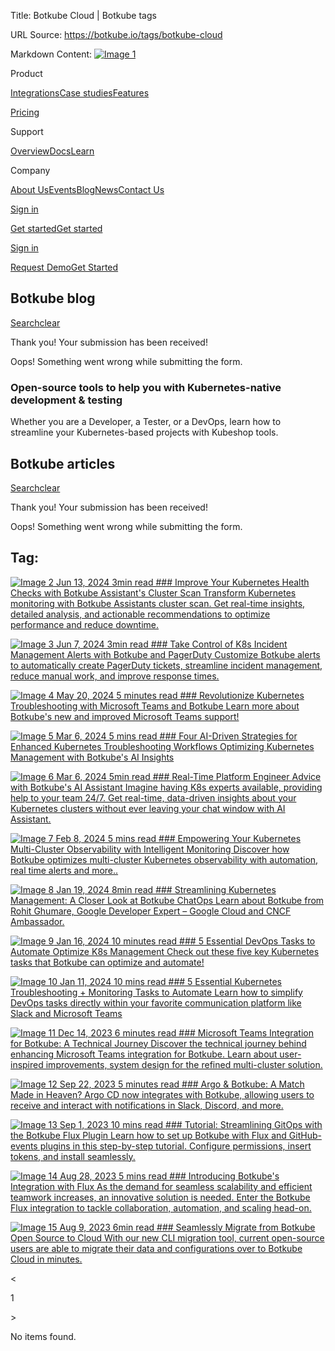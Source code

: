Title: Botkube Cloud | Botkube tags

URL Source: https://botkube.io/tags/botkube-cloud

Markdown Content:
[![Image 1](https://cdn.prod.website-files.com/633705de6adaa38599d8e258/6338148fa3f8a509639804fa_botkube-logo.svg)](https://botkube.io/)

Product

[Integrations](https://botkube.io/integrations)[Case studies](https://botkube.io/case-studies)[Features](https://botkube.io/features)

[Pricing](https://botkube.io/pricing)

Support

[Overview](https://botkube.io/support)[Docs](https://docs.botkube.io/)[Learn](https://botkube.io/learn)

Company

[About Us](https://botkube.io/about)[Events](https://botkube.io/events)[Blog](https://botkube.io/blog)[News](https://botkube.io/news)[Contact Us](https://botkube.io/contact)

[Sign in](https://app.botkube.io/)

[Get started](#)[Get started](https://app.botkube.io/)

[Sign in](https://app.botkube.io/)

[Request Demo](https://botkube.io/demo)[Get Started](https://app.botkube.io/)

Botkube blog
------------

[Search](#)[clear](#)

Thank you! Your submission has been received!

Oops! Something went wrong while submitting the form.

### Open-source tools to help you with Kubernetes-native development & testing

Whether you are a Developer, a Tester, or a DevOps, learn how to streamline your Kubernetes-based projects with Kubeshop tools.

Botkube articles
----------------

[Search](#)[clear](#)

Thank you! Your submission has been received!

Oops! Something went wrong while submitting the form.

Tag:
----

[![Image 2](https://cdn.prod.website-files.com/634fabb21508d6c9db9bc46f/666b47533624fe288ca8fbbc_BLOG_Thumbnail_Announcement.png) Jun 13, 2024 3min read ### Improve Your Kubernetes Health Checks with Botkube Assistant's Cluster Scan Transform Kubernetes monitoring with Botkube Assistants cluster scan. Get real-time insights, detailed analysis, and actionable recommendations to optimize performance and reduce downtime.](https://botkube.io/blog/improve-your-kubernetes-health-checks-with-botkubes-ai-powered-cluster-scan)

[![Image 3](https://cdn.prod.website-files.com/634fabb21508d6c9db9bc46f/6662eb9c54425e656e6f3689_PARTNERSHIPS_Thumbnail%20(1).png) Jun 7, 2024 3min read ### Take Control of K8s Incident Management Alerts with Botkube and PagerDuty Customize Botkube alerts to automatically create PagerDuty tickets, streamline incident management, reduce manual work, and improve response times.](https://botkube.io/blog/take-control-of-k8s-incident-management-alerts-with-botkube-and-pagerduty)

[![Image 4](https://cdn.prod.website-files.com/634fabb21508d6c9db9bc46f/656795982e12e17904b3fe13_Botkube%20BLOG%20Thumbnail%20(7).png) May 20, 2024 5 minutes read ### Revolutionize Kubernetes Troubleshooting with Microsoft Teams and Botkube Learn more about Botkube's new and improved Microsoft Teams support!](https://botkube.io/blog/revolutionize-your-kubernetes-troubleshooting-workflow-with-microsoft-teams-and-botkube)

[![Image 5](https://cdn.prod.website-files.com/634fabb21508d6c9db9bc46f/663b7c6f88f3facaf5490a44_BLOG_Thumbnail.png) Mar 6, 2024 5 mins read ### Four AI-Driven Strategies for Enhanced Kubernetes Troubleshooting Workflows Optimizing Kubernetes Management with Botkube's AI Insights](https://botkube.io/blog/ai-for-kubernetes-operations)

[![Image 6](https://cdn.prod.website-files.com/634fabb21508d6c9db9bc46f/663b88a8597c3abe0e852fb8_Announ%20(1).png) Mar 6, 2024 5min read ### Real-Time Platform Engineer Advice with Botkube's AI Assistant Imagine having K8s experts available, providing help to your team 24/7. Get real-time, data-driven insights about your Kubernetes clusters without ever leaving your chat window with AI Assistant.](https://botkube.io/blog/real-time-platform-engineer-advice-ai-assistant)

[![Image 7](https://cdn.prod.website-files.com/634fabb21508d6c9db9bc46f/663b87600c0bddca44ba8b4c_Tutor%20(1).png) Feb 8, 2024 5 mins read ### Empowering Your Kubernetes Multi-Cluster Observability with Intelligent Monitoring Discover how Botkube optimizes multi-cluster Kubernetes observability with automation, real time alerts and more..](https://botkube.io/blog/empowering-your-kubernetes-multi-cluster-observability-with-intelligent-monitoring)

[![Image 8](https://cdn.prod.website-files.com/634fabb21508d6c9db9bc46f/65aecbf230cfa0a0cbf61fe7_Botkube_cover%20for%20blog_onsite_Tutorial.png) Jan 19, 2024 8min read ### Streamlining Kubernetes Management: A Closer Look at Botkube ChatOps Learn about Botkube from Rohit Ghumare, Google Developer Expert – Google Cloud and CNCF Ambassador.](https://botkube.io/blog/streamlining-kubernetes-management-a-closer-look-at-botkube-chatops)

[![Image 9](https://cdn.prod.website-files.com/634fabb21508d6c9db9bc46f/663b7c6f88f3facaf5490a44_BLOG_Thumbnail.png) Jan 16, 2024 10 minutes read ### 5 Essential DevOps Tasks to Automate Optimize K8s Management Check out these five key Kubernetes tasks that Botkube can optimize and automate!](https://botkube.io/blog/botkube-5-essential-devopstasks-to-automate)

[![Image 10](https://cdn.prod.website-files.com/634fabb21508d6c9db9bc46f/65a0752a25015c7f9b034859_Botkube%20BLOG%20Thumbnail%20(7).png) Jan 11, 2024 10 mins read ### 5 Essential Kubernetes Troubleshooting + Monitoring Tasks to Automate Learn how to simplify DevOps tasks directly within your favorite communication platform like Slack and Microsoft Teams](https://botkube.io/blog/five-essential-kubernetes-tasks)

[![Image 11](https://cdn.prod.website-files.com/634fabb21508d6c9db9bc46f/6579542d18e44144c36b5735_thumbnail.jpg) Dec 14, 2023 6 minutes read ### Microsoft Teams Integration for Botkube: A Technical Journey Discover the technical journey behind enhancing Microsoft Teams integration for Botkube. Learn about user-inspired improvements, system design for the refined multi-cluster solution.](https://botkube.io/blog/microsoft-teams-integration-for-botkube-a-technical-journey)

[![Image 12](https://cdn.prod.website-files.com/634fabb21508d6c9db9bc46f/650e09ff5316cd298f191b0a_Blog_Thumbnail.jpg) Sep 22, 2023 5 minutes read ### Argo & Botkube: A Match Made in Heaven? Argo CD now integrates with Botkube, allowing users to receive and interact with notifications in Slack, Discord, and more.](https://botkube.io/blog/argo-cd-botkube-integration)

[![Image 13](https://cdn.prod.website-files.com/634fabb21508d6c9db9bc46f/64f21dfb51c3be1367d4b8d1_fluxtutorial.png) Sep 1, 2023 10 mins read ### Tutorial: Streamlining GitOps with the Botkube Flux Plugin Learn how to set up Botkube with Flux and GitHub-events plugins in this step-by-step tutorial. Configure permissions, insert tokens, and install seamlessly.](https://botkube.io/blog/streamlining-gitops-with-the-botkube-flux-plugin)

[![Image 14](https://cdn.prod.website-files.com/634fabb21508d6c9db9bc46f/64ecb730a3952f567c41d23f_Botkube%20BLOG%20Thumbnail%20(4).png) Aug 28, 2023 5 mins read ### Introducing Botkube's Integration with Flux As the demand for seamless scalability and efficient teamwork increases, an innovative solution is needed. Enter the Botkube Flux integration to tackle collaboration, automation, and scaling head-on.](https://botkube.io/blog/introducing-botkubes-integration-with-flux)

[![Image 15](https://cdn.prod.website-files.com/634fabb21508d6c9db9bc46f/64d509152809af262b5e68c2_Botkube%20BLOG%20Thumbnail.png) Aug 9, 2023 6min read ### Seamlessly Migrate from Botkube Open Source to Cloud With our new CLI migration tool, current open-source users are able to migrate their data and configurations over to Botkube Cloud in minutes.](https://botkube.io/blog/botkube-open-source-to-cloud-migration)

<

1

\>

No items found.
